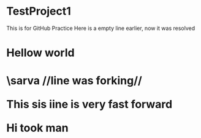 # TestProject1
This is for GitHub Practice
Here is a empty line earlier, now it was resolved
<h1>Hellow world<h1>

  <h7>
\sarva 
//line was forking//

This sis iine is very fast forward
  
  Hi took man
  
<h7>
  
